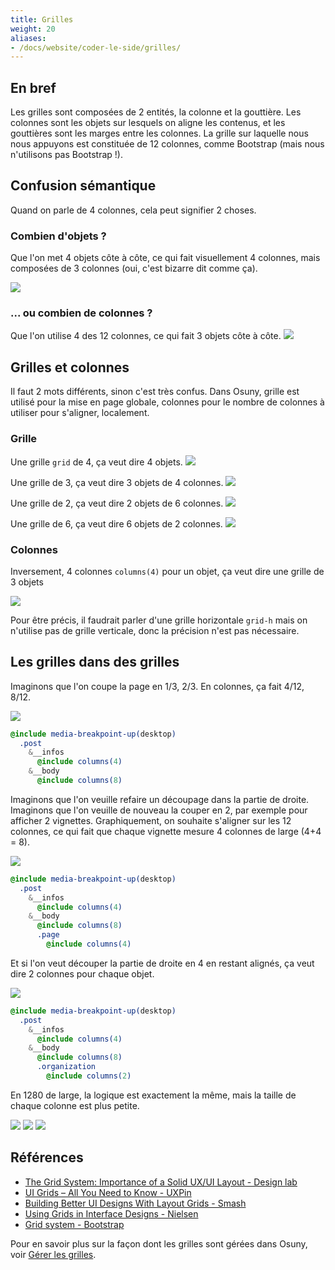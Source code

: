 ```yaml
---
title: Grilles
weight: 20
aliases: 
- /docs/website/coder-le-side/grilles/
---
```


## En bref

Les grilles sont composées de 2 entités, la colonne et la gouttière.
Les colonnes sont les objets sur lesquels on aligne les contenus, et les gouttières sont les marges entre les colonnes.
La grille sur laquelle nous nous appuyons est constituée de 12 colonnes, comme Bootstrap (mais nous n'utilisons pas Bootstrap !). 

## Confusion sémantique

Quand on parle de 4 colonnes, cela peut signifier 2 choses.

### Combien d'objets ?
Que l'on met 4 objets côte à côte, ce qui fait visuellement 4 colonnes, mais composées de 3 colonnes (oui, c'est bizarre dit comme ça).

![](grille-4.png)

### ... ou combien de colonnes ?
Que l'on utilise 4 des 12 colonnes, ce qui fait 3 objets côte à côte.
![](grille-3.png)


## Grilles et colonnes

Il faut 2 mots différents, sinon c'est très confus. 
Dans Osuny, grille est utilisé pour la mise en page globale, colonnes pour le nombre de colonnes à utiliser pour s'aligner, localement.

### Grille
Une grille `grid` de 4, ça veut dire 4 objets.
![](grille-4.png)

Une grille de 3, ça veut dire 3 objets de 4 colonnes.
![](grille-3.png)

Une grille de 2, ça veut dire 2 objets de 6 colonnes.
![](grille-2.png)

Une grille de 6, ça veut dire 6 objets de 2 colonnes.
![](grille-6.png)

### Colonnes

Inversement, 4 colonnes `columns(4)` pour un objet, ça veut dire une grille de 3 objets

![](grille-3.png)

Pour être précis, il faudrait parler d'une grille horizontale `grid-h` mais on n'utilise pas de grille verticale, donc la précision n'est pas nécessaire.

## Les grilles dans des grilles

Imaginons que l'on coupe la page en 1/3, 2/3.
En colonnes, ça fait 4/12, 8/12.

![](1600-4.8.png)

```sass {filename="sass"}
@include media-breakpoint-up(desktop)
  .post
    &__infos
      @include columns(4)
    &__body
      @include columns(8)
```

Imaginons que l'on veuille refaire un découpage dans la partie de droite.
Imaginons que l'on veuille de nouveau la couper en 2, par exemple pour afficher 2 vignettes.
Graphiquement, on souhaite s'aligner sur les 12 colonnes, ce qui fait que chaque vignette mesure 4 colonnes de large (4+4 = 8).

![](1600-4.8(4).png)

```sass {filename="sass"}
@include media-breakpoint-up(desktop)
  .post
    &__infos
      @include columns(4)
    &__body
      @include columns(8)
      .page
        @include columns(4)
```

Et si l'on veut découper la partie de droite en 4 en restant alignés, ça veut dire 2 colonnes pour chaque objet.

![](1600-4.8(2).png)

```sass {filename="sass"}
@include media-breakpoint-up(desktop)
  .post
    &__infos
      @include columns(4)
    &__body
      @include columns(8)
      .organization
        @include columns(2)
```

En 1280 de large, la logique est exactement la même, mais la taille de chaque colonne est plus petite.

![](1280-4.8.png)
![](1280-4.8(4).png)
![](1280-4.8(2).png)

## Références

- [The Grid System: Importance of a Solid UX/UI Layout - Design lab](https://designlab.com/blog/grid-systems-history-ux-ui-layout)
- [UI Grids – All You Need to Know - UXPin](https://www.uxpin.com/studio/blog/ui-grids-how-to-guide/)
- [Building Better UI Designs With Layout Grids - Smash](https://www.smashingmagazine.com/2017/12/building-better-ui-designs-layout-grids/)
- [Using Grids in Interface Designs - Nielsen](https://www.nngroup.com/articles/using-grids-in-interface-designs/)
- [Grid system - Bootstrap](https://getbootstrap.com/docs/5.3/layout/grid/)

Pour en savoir plus sur la façon dont les grilles sont gérées dans Osuny, voir [Gérer les grilles](/docs/theme/grille/).


